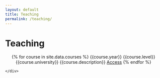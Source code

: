 ```yaml
---
layout: default
title: Teaching
permalink: /teaching/
---
```



<div class="row" id="blog-posts-container">
    <div class="col-lg-11 offset-md-1">
        <div class="card">
            <h1 class="card-title"> Teaching </h1>
            <div class="row" style="text-align: center">
                {% for course in site.data.courses %}
                <div class="col-lg-2" style="display: inline-block">
                    {{course.year}}
                </div>
                <div class="col-lg-3" style="display: inline-block">
                    {{course.level}}
                </div>
                <div class="col-lg-3" style="display: inline-block">
                    {{course.university}}
                </div>
                <div class="col-lg-3" style="display: inline-block">
                    {{course.description}}                 
                </div>
                <div class="col-lg-1" style="display: inline-block">
                    <a href='{{course.url}}' rel="noopener noreferrer" target=_blank class="btn btn-dark btn-lg">Access</a>                        
                </div>
                {% endfor %}
            </div>
        </div>
        
    </div>
</div>
